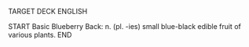 TARGET DECK
ENGLISH

START
Basic
Blueberry
Back: n. (pl. -ies) small blue-black edible fruit of various plants.
END
